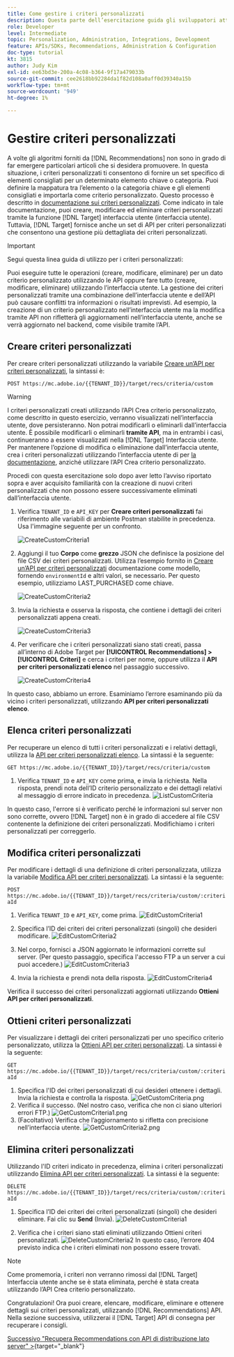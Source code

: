 ```yaml
---
title: Come gestire i criteri personalizzati
description: Questa parte dell’esercitazione guida gli sviluppatori attraverso i passaggi necessari per utilizzare le API di Adobe Target per gestire, creare, elencare, modificare, ottenere ed eliminare i criteri di Adobe Target Recommendations.
role: Developer
level: Intermediate
topic: Personalization, Administration, Integrations, Development
feature: APIs/SDKs, Recommendations, Administration & Configuration
doc-type: tutorial
kt: 3815
author: Judy Kim
exl-id: ee63bd3e-200a-4c08-b364-9f17a479033b
source-git-commit: cee2618bb92284da1f82d108a0aff0d39340a15b
workflow-type: tm+mt
source-wordcount: '949'
ht-degree: 1%

---
```


# Gestire criteri personalizzati

A volte gli algoritmi forniti da [!DNL Recommendations] non sono in grado di far emergere particolari articoli che si desidera promuovere. In questa situazione, i criteri personalizzati ti consentono di fornire un set specifico di elementi consigliati per un determinato elemento chiave o categoria. Puoi definire la mappatura tra l’elemento o la categoria chiave e gli elementi consigliati e importarla come criterio personalizzato. Questo processo è descritto in [documentazione sui criteri personalizzati](https://experienceleague.adobe.com/docs/target/using/recommendations/criteria/recommendations-csv.html?lang=en). Come indicato in tale documentazione, puoi creare, modificare ed eliminare criteri personalizzati tramite la funzione [!DNL Target] interfaccia utente (interfaccia utente). Tuttavia, [!DNL Target] fornisce anche un set di API per criteri personalizzati che consentono una gestione più dettagliata dei criteri personalizzati.

>[!IMPORTANT]
>
>Segui questa linea guida di utilizzo per i criteri personalizzati:
>
> Puoi eseguire tutte le operazioni (creare, modificare, eliminare) per un dato criterio personalizzato utilizzando le API oppure fare tutto (creare, modificare, eliminare) utilizzando l’interfaccia utente. La gestione dei criteri personalizzati tramite una combinazione dell’interfaccia utente e dell’API può causare conflitti tra informazioni o risultati imprevisti. Ad esempio, la creazione di un criterio personalizzato nell’interfaccia utente ma la modifica tramite API non rifletterà gli aggiornamenti nell’interfaccia utente, anche se verrà aggiornato nel backend, come visibile tramite l’API.

## Creare criteri personalizzati

Per creare criteri personalizzati utilizzando la variabile [Creare un’API per criteri personalizzati](https://developers.adobetarget.com/api/recommendations/#operation/createCriteriaCustom), la sintassi è:

`POST https://mc.adobe.io/{{TENANT_ID}}/target/recs/criteria/custom`

>[!WARNING]
>
>I criteri personalizzati creati utilizzando l’API Crea criterio personalizzato, come descritto in questo esercizio, verranno visualizzati nell’interfaccia utente, dove persisteranno. Non potrai modificarli o eliminarli dall’interfaccia utente. È possibile modificarli o eliminarli **tramite API**, ma in entrambi i casi, continueranno a essere visualizzati nella [!DNL Target] Interfaccia utente. Per mantenere l’opzione di modifica o eliminazione dall’interfaccia utente, crea i criteri personalizzati utilizzando l’interfaccia utente di per [la documentazione](https://experienceleague.adobe.com/docs/target/using/recommendations/criteria/recommendations-csv.html?lang=en), anziché utilizzare l’API Crea criterio personalizzato.

Procedi con questa esercitazione solo dopo aver letto l’avviso riportato sopra e aver acquisito familiarità con la creazione di nuovi criteri personalizzati che non possono essere successivamente eliminati dall’interfaccia utente.

1. Verifica `TENANT_ID` e `API_KEY` per **Creare criteri personalizzati** fai riferimento alle variabili di ambiente Postman stabilite in precedenza. Usa l&#39;immagine seguente per un confronto.

   ![CreateCustomCriteria1](assets/CreateCustomCriteria1.png)

2. Aggiungi il tuo **Corpo** come **grezzo** JSON che definisce la posizione del file CSV dei criteri personalizzati. Utilizza l’esempio fornito in [Creare un’API per criteri personalizzati](https://developers.adobetarget.com/api/recommendations/#operation/getAllCriteriaCustom) documentazione come modello, fornendo `environmentId` e altri valori, se necessario. Per questo esempio, utilizziamo LAST_PURCHASED come chiave.

   ![CreateCustomCriteria2](assets/CreateCustomCriteria2.png)

3. Invia la richiesta e osserva la risposta, che contiene i dettagli dei criteri personalizzati appena creati.

   ![CreateCustomCriteria3](assets/CreateCustomCriteria3.png)

4. Per verificare che i criteri personalizzati siano stati creati, passa all’interno di Adobe Target per **[!UICONTROL Recommendations] > [!UICONTROL Criteri]** e cerca i criteri per nome, oppure utilizza il **API per criteri personalizzati elenco** nel passaggio successivo.

   ![CreateCustomCriteria4](assets/CreateCustomCriteria4.png)

In questo caso, abbiamo un errore. Esaminiamo l’errore esaminando più da vicino i criteri personalizzati, utilizzando **API per criteri personalizzati elenco**.

## Elenca criteri personalizzati

Per recuperare un elenco di tutti i criteri personalizzati e i relativi dettagli, utilizza la [API per criteri personalizzati elenco](https://developers.adobetarget.com/api/recommendations/#operation/getAllCriteriaCustom). La sintassi è la seguente:

`GET https://mc.adobe.io/{{TENANT_ID}}/target/recs/criteria/custom`

1. Verifica `TENANT_ID` e `API_KEY` come prima, e invia la richiesta. Nella risposta, prendi nota dell’ID criterio personalizzato e dei dettagli relativi al messaggio di errore indicato in precedenza.
   ![ListCustomCriteria](assets/ListCustomCriteria.png)

In questo caso, l&#39;errore si è verificato perché le informazioni sul server non sono corrette, ovvero [!DNL Target] non è in grado di accedere al file CSV contenente la definizione dei criteri personalizzati. Modifichiamo i criteri personalizzati per correggerlo.

## Modifica criteri personalizzati

Per modificare i dettagli di una definizione di criteri personalizzata, utilizza la variabile [Modifica API per criteri personalizzati](https://developers.adobetarget.com/api/recommendations/#operation/updateCriteriaCustom). La sintassi è la seguente:

`POST https://mc.adobe.io/{{TENANT_ID}}/target/recs/criteria/custom/:criteriaId`

1. Verifica `TENANT_ID` e `API_KEY`, come prima.
   ![EditCustomCriteria1](assets/EditCustomCriteria1.png)

1. Specifica l’ID dei criteri dei criteri personalizzati (singoli) che desideri modificare.
   ![EditCustomCriteria2](assets/EditCustomCriteria2.png)

1. Nel corpo, fornisci a JSON aggiornato le informazioni corrette sul server. (Per questo passaggio, specifica l&#39;accesso FTP a un server a cui puoi accedere.)
   ![EditCustomCriteria3](assets/EditCustomCriteria3.png)

1. Invia la richiesta e prendi nota della risposta.
   ![EditCustomCriteria4](assets/EditCustomCriteria4.png)

Verifica il successo dei criteri personalizzati aggiornati utilizzando **Ottieni API per criteri personalizzati**.

## Ottieni criteri personalizzati

Per visualizzare i dettagli dei criteri personalizzati per uno specifico criterio personalizzato, utilizza la [Ottieni API per criteri personalizzati](https://developers.adobetarget.com/api/recommendations/#operation/getCriteriaCustom). La sintassi è la seguente:

`GET https://mc.adobe.io/{{TENANT_ID}}/target/recs/criteria/custom/:criteriaId`

1. Specifica l&#39;ID dei criteri personalizzati di cui desideri ottenere i dettagli. Invia la richiesta e controlla la risposta.
   ![GetCustomCriteria.png](assets/GetCustomCriteria.png)
1. Verifica il successo. (Nel nostro caso, verifica che non ci siano ulteriori errori FTP.)
   ![GetCustomCriteria1.png](assets/GetCustomCriteria1.png)
1. (Facoltativo) Verifica che l’aggiornamento si rifletta con precisione nell’interfaccia utente.
   ![GetCustomCriteria2.png](assets/GetCustomCriteria2.png)

## Elimina criteri personalizzati

Utilizzando l&#39;ID criteri indicato in precedenza, elimina i criteri personalizzati utilizzando [Elimina API per criteri personalizzati](https://developers.adobetarget.com/api/recommendations/#operation/deleteCriteriaCustom). La sintassi è la seguente:

`DELETE https://mc.adobe.io/{{TENANT_ID}}/target/recs/criteria/custom/:criteriaId`

1. Specifica l’ID dei criteri dei criteri personalizzati (singoli) che desideri eliminare. Fai clic su **Send** (Invia).
   ![DeleteCustomCriteria1](assets/DeleteCustomCriteria1.png)

1. Verifica che i criteri siano stati eliminati utilizzando Ottieni criteri personalizzati.
   ![DeleteCustomCriteria2](assets/DeleteCustomCriteria2.png)
In questo caso, l’errore 404 previsto indica che i criteri eliminati non possono essere trovati.

>[!NOTE]
>Come promemoria, i criteri non verranno rimossi dal [!DNL Target] Interfaccia utente anche se è stata eliminata, perché è stata creata utilizzando l’API Crea criterio personalizzato.

Congratulazioni! Ora puoi creare, elencare, modificare, eliminare e ottenere dettagli sui criteri personalizzati, utilizzando [!DNL Recommendations] API. Nella sezione successiva, utilizzerai il [!DNL Target] API di consegna per recuperare i consigli.

[Successivo &quot;Recupera Recommendations con API di distribuzione lato server&quot; >](https://developer.adobe.com/target/before-administer/recs-api/fetch-recs-server-side-delivery-api/){target=&quot;_blank&quot;}
